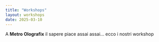 ```yaml
---
title: "Workshops"
layout: workshops
date: 2025-03-10
---
```

A **Metro Olografix** il sapere piace assai assai... ecco i nostri workshop